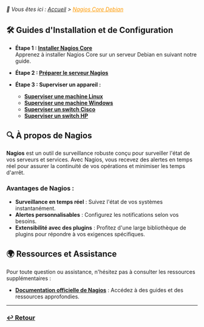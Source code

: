 <link rel="stylesheet" type="text/css" href="../../assets/css/principal-theme.css">

###### 📂 Vous êtes ici : [Accueil](../../index.md) > <a href="." style="color: #ff9900; text-decoration: underline;">Nagios Core Debian</a>

## 🛠️ Guides d'Installation et de Configuration

- **Étape 1 : [Installer Nagios Core](installation-nagioscore.md)**  
Apprenez à installer Nagios Core sur un serveur Debian en suivant notre guide.  

- **Étape 2 : [Préparer le serveur Nagios](preparation-nagioscore.md)**  

- **Étape 3 : Superviser un appareil :**  
    - **[Superviser une machine Linux](supervision/machine-debian.md)**  
    - **[Superviser une machine Windows](supervision/machine-windows.md)**  
    - **[Superviser un switch Cisco](supervision/switch-cisco.md)**  
    - **[Superviser un switch HP](supervision/switch-hp.md)**  


## 🔍 À propos de Nagios

**Nagios** est un outil de surveillance robuste conçu pour surveiller l'état de vos serveurs et services. Avec Nagios, vous recevez des alertes en temps réel pour assurer la continuité de vos opérations et minimiser les temps d'arrêt.

### Avantages de Nagios :
- **Surveillance en temps réel** : Suivez l'état de vos systèmes instantanément.
- **Alertes personnalisables** : Configurez les notifications selon vos besoins.
- **Extensibilité avec des plugins** : Profitez d'une large bibliothèque de plugins pour répondre à vos exigences spécifiques.

## 🌍 Ressources et Assistance

Pour toute question ou assistance, n'hésitez pas à consulter les ressources supplémentaires :

- **[Documentation officielle de Nagios](https://www.nagios.org/documentation/)** : Accédez à des guides et des ressources approfondies.


---

### **[↩️ Retour](../../index.md)**